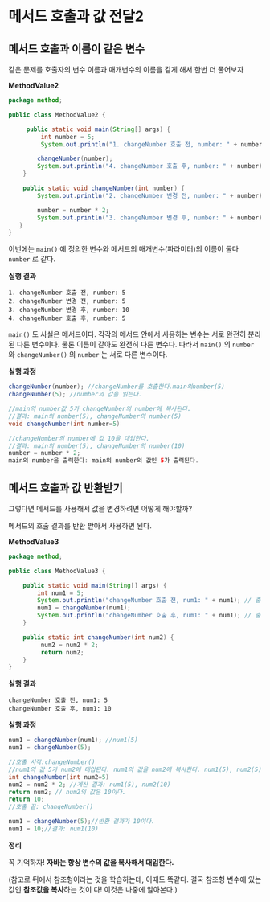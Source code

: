 # 메서드 호출과 값 전달2
## 메서드 호출과 이름이 같은 변수
같은 문제를 호출자의 변수 이름과 매개변수의 이름을 같게 해서 한번 더 풀어보자

**MethodValue2** 
```java
package method;

public class MethodValue2 {

     public static void main(String[] args) {
         int number = 5;
         System.out.println("1. changeNumber 호출 전, number: " + number); // 출력: 5

        changeNumber(number);
        System.out.println("4. changeNumber 호출 후, number: " + number); // 출력: 5
    }

    public static void changeNumber(int number) {
        System.out.println("2. changeNumber 변경 전, number: " + number); // 출력: 5

        number = number * 2;
        System.out.println("3. changeNumber 변경 후, number: " + number); // 출력: 10
   }
}
```
이번에는 `main()` 에 정의한 변수와 메서드의 매개변수(파라미터)의 이름이 둘다 `number` 로 같다. 

**실행 결과**
```
1. changeNumber 호출 전, number: 5
2. changeNumber 변경 전, number: 5
3. changeNumber 변경 후, number: 10
4. changeNumber 호출 후, number: 5
```
`main()` 도 사실은 메서드이다. 각각의 메서드 안에서 사용하는 변수는 서로 완전히 분리된 다른 변수이다. 물론 이름이 같아도 완전히 다른 변수다. 따라서 `main()` 의 `number` 와 `changeNumber()` 의 `number` 는 서로 다른 변수이다.

**실행 과정** 
```java
changeNumber(number); //changeNumber를 호출한다.main의number(5)
changeNumber(5); //number의 값을 읽는다.

//main의 number값 5가 changeNumber의 number에 복사된다.
//결과: main의 number(5), changeNumber의 number(5)
void changeNumber(int number=5)

//changeNumber의 number에 값 10을 대입한다.
//결과: main의 number(5), changeNumber의 number(10)
number = number * 2;
main의 number을 출력한다: main의 number의 값인 5가 출력된다.
```

## 메서드 호출과 값 반환받기
그렇다면 메서드를 사용해서 값을 변경하려면 어떻게 해야할까? 

메서드의 호출 결과를 반환 받아서 사용하면 된다.

**MethodValue3** 
```java
package method;

public class MethodValue3 {

    public static void main(String[] args) {
        int num1 = 5;
        System.out.println("changeNumber 호출 전, num1: " + num1); // 출력: 5
        num1 = changeNumber(num1);
        System.out.println("changeNumber 호출 후, num1: " + num1); // 출력: 10
    }

    public static int changeNumber(int num2) {
         num2 = num2 * 2;
         return num2;
    }
}
```

**실행 결과** 
```
changeNumber 호출 전, num1: 5
changeNumber 호출 후, num1: 10
```

**실행 과정** 
```java
num1 = changeNumber(num1); //num1(5)
num1 = changeNumber(5);

//호출 시작:changeNumber()
//num1의 값 5가 num2에 대입된다. num1의 값을 num2에 복사한다. num1(5), num2(5)
int changeNumber(int num2=5)
num2 = num2 * 2; //계산 결과: num1(5), num2(10)
return num2; // num2의 값은 10이다.
return 10;
//호출 끝: changeNumber()

num1 = changeNumber(5);//반환 결과가 10이다.
num1 = 10;//결과: num1(10)
```
   
**정리**

꼭 기억하자! **자바는 항상 변수의 값을 복사해서 대입한다.**

(참고로 뒤에서 참조형이라는 것을 학습하는데, 이때도 똑같다. 결국 참조형 변수에 있는 값인 **참조값을 복사**하는 것이 다! 이것은 나중에 알아본다.)
